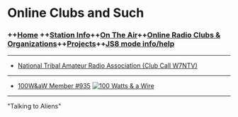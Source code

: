 # Online Clubs and Such
### ++[Home](index.md) ++[Station Info](station.md)++[On The Air](ontheair.md)++[Online Radio Clubs & Organizations](clubs.md)++[Projects](projects.md)++[JS8 mode info/help](js8help.md)
---
-   [National Tribal Amateur Radio Association (Club Call W7NTV)](https://www.facebook.com/NatlTribalHam/)
- ---
-    [100W&aW Member #935](https://bit.ly/2XOV0nl)
[![100 Watts & a Wire](https://i.postimg.cc/Gpb6QKpB/Asset-22-8x-8.png)](https://bit.ly/2XOV0nl)
---
  "Talking to Aliens" 
<!--stackedit_data:
eyJoaXN0b3J5IjpbLTEyNDAwMzU2Myw4MjcwMjkwODMsLTI2MD
Q0MzM5OCwtMTYxMTk5NDQ5MSwtMTM1NjU5NTI1OSwtMTYyMjgw
NjcyNiwxNTYyNzc5MTYzXX0=
-->